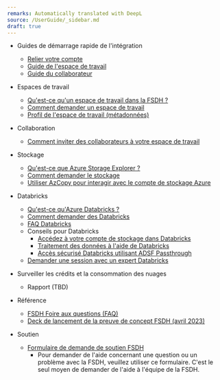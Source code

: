 ```yaml
---
remarks: Automatically translated with DeepL
source: /UserGuide/_sidebar.md
draft: true
---
```


- Guides de démarrage rapide de l'intégration
  - [Relier votre compte](/fr/UserGuide/Onboarding/Compte-de-liaison.md)
  - [Guide de l'espace de travail](/fr/UserGuide/Onboarding/Responsable-de-l'espace-de-travail-à-bord.md)
  - [Guide du collaborateur](/fr/UserGuide/Onboarding/Collaborateur-à-bord.md) 

- Espaces de travail
  - [Qu'est-ce qu'un espace de travail dans la FSDH ?](/fr/UserGuide/Workspace/Espace-de-travail.md)
  - [Comment demander un espace de travail](/fr/UserGuide/Workspace/Demander-un-espace-de-travail.md)
  - [Profil de l'espace de travail (métadonnées)](/fr/UserGuide/Workspace/Métadonnées-du-profil-de-l'espace-de-travail.md)

- Collaboration
  - [Comment inviter des collaborateurs à votre espace de travail](/fr/UserGuide/Workspace/Inviter-un-collaborateur.md) 

- Stockage
  - [Qu'est-ce que Azure Storage Explorer ?](/fr/UserGuide/Storage/Datahub-AzureStorage.md)
  - [Comment demander le stockage](/fr/UserGuide/Storage/Demande-de-stockage.md)
  - [Utiliser AzCopy pour interagir avec le compte de stockage Azure](/fr/UserGuide/Storage/Utilisez-AzCopy.md)

- Databricks
  - [Qu'est-ce qu'Azure Databricks ?](/fr/UserGuide/Databricks/Databricks.md)
  - [Comment demander des Databricks](/fr/UserGuide/Databricks/Demander-des-databricks.md)
  - [FAQ Databricks](/fr/UserGuide/Databricks/FAQ-Databricks.md)
  - Conseils pour Databricks
    - [Accédez à votre compte de stockage dans Databricks](/fr/UserGuide/Databricks/Accédez-à-votre-compte-de-stockage-dans-Databricks.md)
    - [Traitement des données à l'aide de Databricks](/fr/UserGuide/Databricks/Traitement-des-données-à-l'aide-de-Databricks.md)
    - [Accès sécurisé Databricks utilisant ADSF Passthrough](/fr/UserGuide/Databricks/Accès-sécurisé-Databricks-utilisant-ADSF-Passthrough.md)
  - [Demander une session avec un expert Databricks](/fr/UserGuide/Databricks/Demande-de-session-databricks.md)

- Surveiller les crédits et la consommation des nuages
  - Rapport (TBD)

- Référence
  - [FSDH Foire aux questions (FAQ)](/fr/UserGuide/FSDH-FAQs.md)
  - [Deck de lancement de la preuve de concept FSDH (avril 2023)](/fr/ajouter-le-lien-quand-il-sera-terminé) 

- Soutien
  - [Formulaire de demande de soutien FSDH](/fr/https://forms.office.com/r/zk82ehvUtv)
     - Pour demander de l'aide concernant une question ou un problème avec la FSDH, veuillez utiliser ce formulaire. C'est le seul moyen de demander de l'aide à l'équipe de la FSDH.


